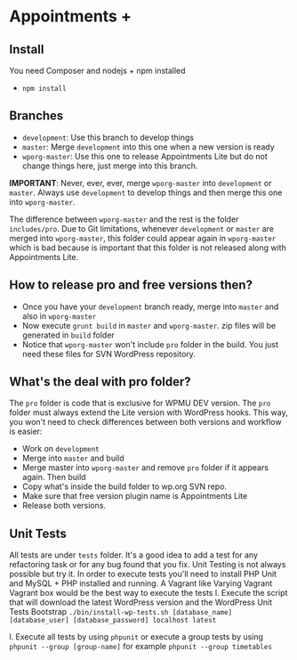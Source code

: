 # Appointments +

## Install
You need Composer and nodejs + npm installed
- `npm install`

## Branches
- `development`: Use this branch to develop things
- `master`: Merge `development` into this one when a new version is ready
- `wporg-master`: Use this one to release Appointments Lite but do not change things here, just merge into this branch.

**IMPORTANT**: Never, ever, ever, merge `wporg-master` into `development` or `master`.
Always use `development` to develop things and then merge this one into `wporg-master`.

The difference between `wporg-master` and the rest is the folder `includes/pro`. Due to Git limitations,
whenever `development` or `master` are merged into `wporg-master`, this folder could appear again in `wporg-master`
which is bad because is important that this folder is not released along with Appointments Lite.

## How to release pro and free versions then?
- Once you have your `development` branch ready, merge into `master` and also in `wporg-master`
- Now execute `grunt build` in `master` and `wporg-master`. zip files will be generated in `build` folder
- Notice that `wporg-master` won't include `pro` folder in the build. You just need these files for SVN WordPress repository.

## What's the deal with pro folder?
The `pro` folder is code that is exclusive for WPMU DEV version. The `pro` folder must always extend the Lite version with WordPress hooks.
This way, you won't need to check differences between both versions and workflow is easier:
- Work on `development`
- Merge into `master` and build
- Merge master into `wporg-master` and remove `pro` folder if it appears again. Then build
- Copy what's inside the build folder to wp.org SVN repo.
- Make sure that free version plugin name is Appointments Lite
- Release both versions.

## Unit Tests
All tests are under `tests` folder. It's a good idea to add a test for any refactoring task or for any bug found that you fix. Unit Testing is not always possible but try it.
In order to execute tests you'll need to install PHP Unit and MySQL + PHP installed and running. A Vagrant like Varying Vagrant Vagrant box would be the best way to execute the tests 
l. Execute the script that will download the latest WordPress version and the WordPress Unit Tests Bootstrap `./bin/install-wp-tests.sh [database_name] [database_user] [database_password] localhost latest` 
 
l. Execute all tests by using `phpunit` or execute a group tests by using `phpunit --group [group-name]` for example `phpunit --group timetables` 
